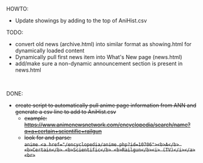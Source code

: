 HOWTO:
- Update showings by adding to the top of AniHist.csv

TODO:
- convert old news (archive.html) into similar format as showing.html for dynamically loaded content
- Dynamically pull first news item into What's New page (news.html)
- add/make sure a non-dynamic announcement section is present in news.html
<br />

DONE:
- ~~create script to automatically pull anime page information from ANN and generate a csv line to add to AniHist.csv~~
  - ~~example: https://www.animenewsnetwork.com/encyclopedia/search/name?q=a+certain+scientific+railgun~~
  - ~~look for and parse:  <br/>`anime <a href="/encyclopedia/anime.php?id=10706"><b>A</b> <b>Certain</b> <b>Scientific</b> <b>Railgun</b><i> (TV)</i></a><br>`~~

